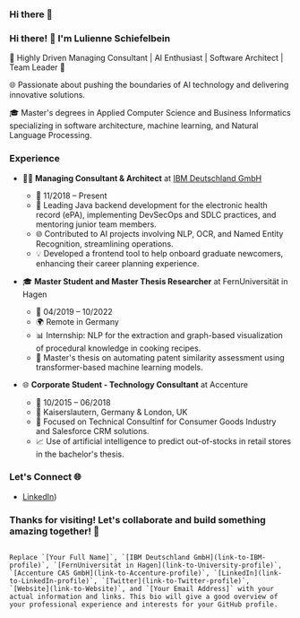 ### Hi there 👋

<!--
**lulienne/lulienne** is a ✨ _special_ ✨ repository because its `README.md` (this file) appears on your GitHub profile.

Here are some ideas to get you started:

- 🔭 I’m currently working on ...
- 🌱 I’m currently learning ...
- 👯 I’m looking to collaborate on ...
- 🤔 I’m looking for help with ...
- 💬 Ask me about ...
- 📫 How to reach me: ...
- 😄 Pronouns: ...
- ⚡ Fun fact: ...
-->

### Hi there! 👋 I'm Lulienne Schiefelbein

🚀 Highly Driven Managing Consultant | AI Enthusiast | Software Architect | Team Leader 🚀

🌐 Passionate about pushing the boundaries of AI technology and delivering innovative solutions.

🎓 Master's degrees in Applied Computer Science and Business Informatics specializing in software architecture, machine learning, and Natural Language Processing.

### Experience

- 👨‍💼 **Managing Consultant & Architect** at [IBM Deutschland GmbH](link-to-IBM-profile)
   - 📆 11/2018 – Present
   - 📌 Leading Java backend development for the electronic health record (ePA), implementing DevSecOps and SDLC practices, and mentoring junior team members.
   - 🌐 Contributed to AI projects involving NLP, OCR, and Named Entity Recognition, streamlining operations.
   - 💡 Developed a frontend tool to help onboard graduate newcomers, enhancing their career planning experience.

- 🎓 **Master Student and Master Thesis Researcher** at FernUniversität in Hagen
   - 📆 04/2019 – 10/2022
   - 🌍 Remote in Germany
   - 📊 Internship: NLP for the extraction and graph-based visualization of procedural knowledge in cooking recipes.
   - 🧠 Master's thesis on automating patent similarity assessment using transformer-based machine learning models.

- 🌐 **Corporate Student - Technology Consultant** at Accenture
   - 📆 10/2015 – 06/2018
   - 🌆 Kaiserslautern, Germany & London, UK
   - 💼 Focused on Technical Consultinf for Consumer Goods Industry and Salesforce CRM solutions.
   - 📈 Use of artificial intelligence to predict out-of-stocks in retail stores in the bachelor's thesis.


### Let's Connect 🌐

- [LinkedIn](https://www.linkedin.com/in/lulienne-schiefelbein/))

### Thanks for visiting! Let's collaborate and build something amazing together! 🌟
```

Replace `[Your Full Name]`, `[IBM Deutschland GmbH](link-to-IBM-profile)`, `[FernUniversität in Hagen](link-to-University-profile)`, `[Accenture CAS GmbH](link-to-Accenture-profile)`, `[LinkedIn](link-to-LinkedIn-profile)`, `[Twitter](link-to-Twitter-profile)`, `[Website](link-to-Website)`, and `[Your Email Address]` with your actual information and links. This bio will give a good overview of your professional experience and interests for your GitHub profile.

